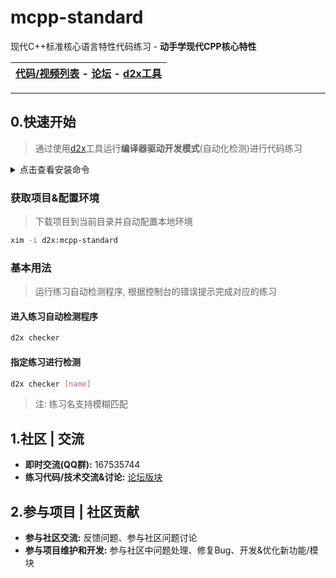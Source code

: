 # mcpp-standard

现代C++标准核心语言特性代码练习 - **动手学现代CPP核心特性**

| [代码/视频列表](videos/README.md) - [论坛](https://forum.d2learn.org/category/20) - [d2x工具](https://github.com/d2learn/xlings)    |
| --- |

---

## 0.快速开始

> 通过使用[d2x](https://github.com/d2learn/xlings)工具运行**编译器驱动开发模式**(自动化检测)进行代码练习

<details>
  <summary>点击查看安装命令</summary>

---

#### Linux

```bash
curl -fsSL https://d2learn.org/xlings-install.sh | bash
```

#### Windows - PowerShell

```bash
Invoke-Expression (Invoke-Webrequest 'https://d2learn.org/xlings-install.ps1.txt' -UseBasicParsing).Content
```

> 注: xlings包含所需的xim和d2x工具 -> [详情](https://d2learn.org/xlings)

---

</details>

### 获取项目&配置环境

> 下载项目到当前目录并自动配置本地环境

```bash
xim -i d2x:mcpp-standard
```

### 基本用法

> 运行练习自动检测程序, 根据控制台的错误提示完成对应的练习

#### 进入练习自动检测程序

```bash
d2x checker
```

#### 指定练习进行检测

```bash
d2x checker [name]
```

> 注: 练习名支持模糊匹配

## 1.社区 | 交流

- **即时交流(QQ群):** 167535744
- **练习代码/技术交流&讨论:** [论坛版块](https://forum.d2learn.org/category/20)

## 2.参与项目 | 社区贡献

- **参与社区交流:** 反馈问题、参与社区问题讨论
- **参与项目维护和开发:** 参与社区中问题处理、修复Bug、开发&优化新功能/模块